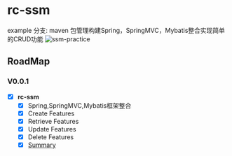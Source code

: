 # rc-ssm
example 分支: maven 包管理构建Spring，SpringMVC，Mybatis整合实现简单的CRUD功能
![ssm-practice](https://res.cloudinary.com/incoder/image/upload/v1528647074/blog/ssm-practice.png)
## RoadMap
### V0.0.1
- [x] **rc-ssm**
  - [x] Spring,SpringMVC,Mybatis框架整合
  - [x] Create Features
  - [x] Retrieve Features
  - [x] Update Features
  - [x] Delete Features
  - [x] [Summary](https://incoder.org/2018/05/20/ssm/)

